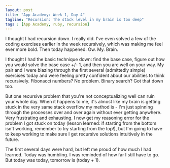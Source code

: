 ```yaml
---
layout: post
title: "App Academy: Week 1, Day 4"
tagline: "Recursion: The stack level in my brain is too deep"
tags : [App Academy, ruby, recursion]
---
```

I thought I had recursion down. I really did. I've even solved a few of the coding exercises earlier in the week recursively, which was making me feel ever more bold. Then today happened. Ow. My. Brain.

I thought I had the basic technique down: find the base case, figure out how you would solve the base case +/- 1, and then you are well on your way. My pair and I were blazing through the first several (admittedly simple) exercises today and were feeling pretty confident about our abilities to think recursively. Fibonacci numbers? No problem. Binary search? Got that down too.

But one recursive problem that you're not conceptualizing well can ruin your whole day. When it happens to me, it's almost like my brain is getting stuck in the very same stack overflow my method is - I'm just spinning through the processes over and over again without ever getting anywhere. Very frustrating and exhausting. I now get my reasoning error for the problem I got stuck on today (lesson learned: if starting from the bottom isn't working, remember to try starting from the top!), but I'm going to have to keep working to make sure I get recursive solutions intuitively in the future.

The first several days were hard, but left me proud of how much I had learned. Today was humbling. I was reminded of how far I still have to go. But today was today, tomorrow is (today + 1).
